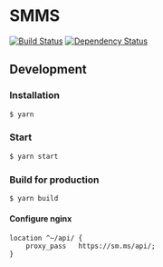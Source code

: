 # SMMS

[![Build Status](https://travis-ci.org/Raincal/smms.svg?branch=master)](https://travis-ci.org/Raincal/smms)
[![Dependency Status](https://gemnasium.com/badges/github.com/Raincal/smms.svg)](https://gemnasium.com/github.com/Raincal/smms)

## Development

### Installation

```bash
$ yarn
```

### Start

```bash
$ yarn start
```

### Build for production

```bash
$ yarn build
```

#### Configure nginx

```
location ^~/api/ {
    proxy_pass   https://sm.ms/api/;
}
```
